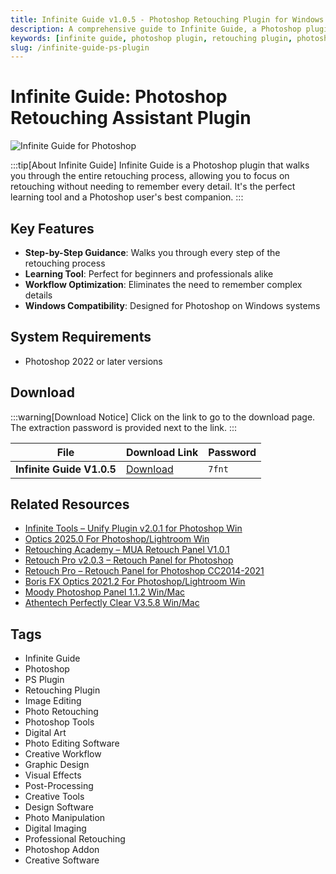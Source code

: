 ```yaml
---
title: Infinite Guide v1.0.5 - Photoshop Retouching Plugin for Windows
description: A comprehensive guide to Infinite Guide, a Photoshop plugin that walks you through the entire retouching process. Perfect for learning and streamlining your Photoshop workflow.
keywords: [infinite guide, photoshop plugin, retouching plugin, photoshop tools, image editing, photo retouching, photoshop workflow, windows plugin]
slug: /infinite-guide-ps-plugin
---
```


<!-- Above is frontmatter Part - generated based on content to meet Google SEO requirements, balancing automation efficiency with Google's E-E-A-T principles -->

# Infinite Guide: Photoshop Retouching Assistant Plugin

![Infinite Guide for Photoshop](https://www.gfxcamp.com/wp-content/uploads/2025/09/Infinite-Guide.jpg)

:::tip[About Infinite Guide]
Infinite Guide is a Photoshop plugin that walks you through the entire retouching process, allowing you to focus on retouching without needing to remember every detail. It's the perfect learning tool and a Photoshop user's best companion.
:::

## Key Features

- **Step-by-Step Guidance**: Walks you through every step of the retouching process
- **Learning Tool**: Perfect for beginners and professionals alike
- **Workflow Optimization**: Eliminates the need to remember complex details
- **Windows Compatibility**: Designed for Photoshop on Windows systems

## System Requirements

- Photoshop 2022 or later versions

## Download

:::warning[Download Notice]
Click on the link to go to the download page. The extraction password is provided next to the link.
:::

| File | Download Link | Password |
|------|---------------|----------|
| **Infinite Guide V1.0.5** | [Download](https://pan.baidu.com/s/1hng_VamQrFccrq6-AFRYCQ?pwd=7fnt) | `7fnt` |

## Related Resources

- [Infinite Tools – Unify Plugin v2.0.1 for Photoshop Win](https://www.gfxcamp.com/infinite-tools-unify-plugin/)
- [Optics 2025.0 For Photoshop/Lightroom Win](https://www.gfxcamp.com/optics-2025/)
- [Retouching Academy – MUA Retouch Panel V1.0.1](https://www.gfxcamp.com/retouching-academy-mua-retouch-panel/)
- [Retouch Pro v2.0.3 – Retouch Panel for Photoshop](https://www.gfxcamp.com/retouch-pro-v2/)
- [Retouch Pro – Retouch Panel for Photoshop CC2014-2021](https://www.gfxcamp.com/retouch-pro/)
- [Boris FX Optics 2021.2 For Photoshop/Lightroom Win](https://www.gfxcamp.com/boris-fx-optics-2021/)
- [Moody Photoshop Panel 1.1.2 Win/Mac](https://www.gfxcamp.com/moody-panel/)
- [Athentech Perfectly Clear V3.5.8 Win/Mac](https://www.gfxcamp.com/perfectly-clear-v358/)

## Tags

- Infinite Guide
- Photoshop
- PS Plugin
- Retouching Plugin
- Image Editing
- Photo Retouching
- Photoshop Tools
- Digital Art
- Photo Editing Software
- Creative Workflow
- Graphic Design
- Visual Effects
- Post-Processing
- Creative Tools
- Design Software
- Photo Manipulation
- Digital Imaging
- Professional Retouching
- Photoshop Addon
- Creative Software
